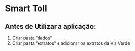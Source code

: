 # Smart Toll

## Antes de Utilizar a aplicação:

1. Criar pasta "dados"
2. Criar pasta "extratos" e adicionar os extratos da Via Verde